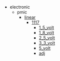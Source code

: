 * electronic
  * pmic
    * [linear](electronic/pmic/linear)
      * [1117](electronic/pmic/linear/1117)
        * [1_5_volt](1_5_volt)
        * [1_8_volt](1_8_volt)
        * [2_5_volt](2_5_volt)
        * [3_3_volt](3_3_volt)
        * [5_volt](5_volt)
        * [adj](adj)
